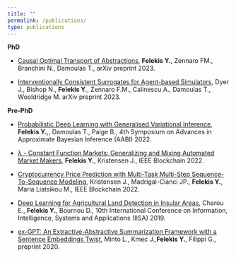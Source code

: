 ```yaml
---
title: "" 
permalink: /publications/
type: publications
---
```


**PhD**

* [Causal Optimal Transport of Abstractions](https://arxiv.org/pdf/2312.08107.pdf), **Felekis Y.**, Zennaro FM., Branchini N., Damoulas T., arXiv preprint 2023. 

* [Interventionally Consistent Surrogates for Agent-based Simulators](https://arxiv.org/pdf/2312.11158.pdf), Dyer J., Bishop N., **Felekis Y.**, Zennaro F.M., Calinescu A., Damoulas T., Wooldridge M. arXiv preprint 2023.

**Pre-PhD**

* [Probabilistic Deep Learning with Generalised Variational Inference](https://openreview.net/pdf?id=L_jGauvvbu0), **Felekis Y.**,, Damoulas T., Paige B., 4th Symposium on Advances in Approximate Bayesian Inference (AABI) 2022.

* [λ - Constant Function Markets: Generalizing and Mixing Automated Market Makers](https://ieeexplore.ieee.org/document/9881841), **Felekis Y.**, Kristensen J., IEEE Blockchain 2022.
  
* [Cryptocurrency Price Prediction with Multi-Task Multi-Step Sequence-To-Sequence Modeling](https://ieeexplore.ieee.org/document/9881849), Kristensen J., Madrigal-Cianci JP., **Felekis Y.**, Maria Liatsikou M., IEEE Blockchain 2022.

* [Deep Learning for Agricultural Land Detection in Insular Areas](https://ieeexplore.ieee.org/document/8900670), Charou E., **Felekis Y.**, Bournou D., 10th International Conference on Information, Intelligence, Systems and Applications (IISA) 2019.
  
* [ex-GPT: An Extractive-Abstractive Summarization Framework with a Sentence Embeddings Twist](https://github.com/LorenzoMinto/ex-GPT-Summarizer/blob/master/GPTe__An_extractive_abstractive_summarization_framework.pdf), Minto L., Kmec J.,**Felekis Y.**, Filippi G., preprint 2020.
